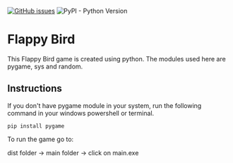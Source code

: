 [![GitHub issues](https://img.shields.io/github/issues/Palash-Vishnani/Flappy-Bird)](https://github.com/Palash-Vishnani/Flappy-Bird/issues)   ![PyPI - Python Version](https://img.shields.io/pypi/pyversions/pyinstaller)

# Flappy Bird 

This Flappy Bird game is created using python. The modules used here are pygame, sys and random.

## Instructions

If you don't have pygame module in your system, run the following command in your windows powershell or terminal.

```
pip install pygame
```

To run the game go to:

dist folder -> main folder -> click on main.exe
